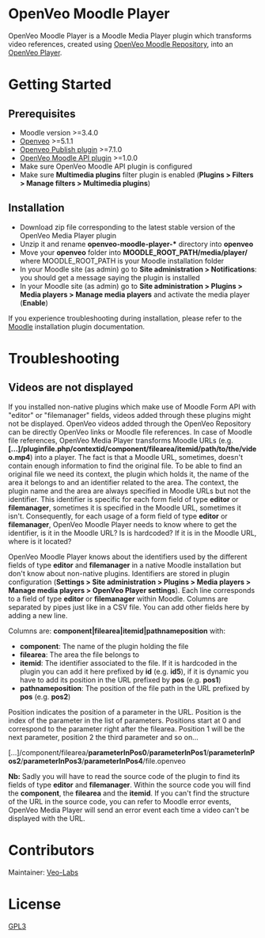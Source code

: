 # OpenVeo Moodle Player

OpenVeo Moodle Player is a Moodle Media Player plugin which transforms video references, created using [OpenVeo Moodle Repository](https://github.com/veo-labs/openveo-moodle-repository), into an [OpenVeo Player](https://github.com/veo-labs/openveo-player).

# Getting Started

## Prerequisites

- Moodle version >=3.4.0
- [Openveo](https://github.com/veo-labs/openveo-core) >=5.1.1
- [Openveo Publish plugin](https://github.com/veo-labs/openveo-publish) >=7.1.0
- [OpenVeo Moodle API plugin](https://github.com/veo-labs/openveo-moodle-api) >=1.0.0
- Make sure OpenVeo Moodle API plugin is configured
- Make sure **Multimedia plugins** filter plugin is enabled (**Plugins > Filters > Manage filters > Multimedia plugins**)

## Installation

- Download zip file corresponding to the latest stable version of the OpenVeo Media Player plugin
- Unzip it and rename **openveo-moodle-player-\*** directory into **openveo**
- Move your **openveo** folder into **MOODLE_ROOT_PATH/media/player/** where MOODLE_ROOT_PATH is your Moodle installation folder
- In your Moodle site (as admin) go to **Site administration > Notifications**: you should get a message saying the plugin is installed
- In your Moodle site (as admin) go to **Site administration > Plugins > Media players > Manage media players** and activate the media player (**Enable**)

If you experience troubleshooting during installation, please refer to the [Moodle](https://docs.moodle.org) installation plugin documentation.

# Troubleshooting

## Videos are not displayed

If you installed non-native plugins which make use of Moodle Form API with "editor" or "filemanager" fields, videos added through these plugins might not be displayed. OpenVeo videos added through the OpenVeo Repository can be directly OpenVeo links or Moodle file references. In case of Moodle file references, OpenVeo Media Player transforms Moodle URLs (e.g. **[...]/pluginfile.php/contextid/component/filearea/itemid/path/to/the/video.mp4**) into a player. The fact is that a Moodle URL, sometimes, doesn't contain enough information to find the original file. To be able to find an original file we need its context, the plugin which holds it, the name of the area it belongs to and an identifier related to the area. The context, the plugin name and the area are always specified in Moodle URLs but not the identifier. This identifier is specific for each form field of type **editor** or **filemanager**, sometimes it is specified in the Moodle URL, sometimes it isn't. Consequently, for each usage of a form field of type **editor** or **filemanager**, OpenVeo Moodle Player needs to know where to get the identifier, is it in the Moodle URL? Is is hardcoded? If it is in the Moodle URL, where is it located?

OpenVeo Moodle Player knows about the identifiers used by the different fields of type **editor** and **filemanager** in a native Moodle installation but don't know about non-native plugins. Identifiers are stored in plugin configuration (**Settings > Site administration > Plugins > Media players > Manage media players > OpenVeo Player settings**). Each line corresponds to a field of type **editor** or **filemanager** within Moodle. Columns are separated by pipes just like in a CSV file. You can add other fields here by adding a new line.

Columns are: **component|filearea|itemid|pathnameposition** with:

- **component**: The name of the plugin holding the file
- **filearea**: The area the file belongs to
- **itemid**: The identifier associated to the file. If it is hardcoded in the plugin you can add it here prefixed by **id** (e.g. **id5**), if it is dynamic you have to add its position in the URL prefixed by **pos** (e.g. **pos1**)
- **pathnameposition**: The position of the file path in the URL prefixed by **pos** (e.g. **pos2**)

Position indicates the position of a parameter in the URL. Position is the index of the parameter in the list of parameters. Positions start at 0 and correspond to the parameter right after the filearea. Position 1 will be the next parameter, position 2 the third parameter and so on...

[...]/component/filearea/**parameterInPos0**/**parameterInPos1**/**parameterInPos2**/**parameterInPos3**/**parameterInPos4**/file.openveo

**Nb:** Sadly you will have to read the source code of the plugin to find its fields of type **editor** and **filemanager**. Within the source code you will find the **component**, the **filearea** and the **itemid**. If you can't find the structure of the URL in the source code, you can refer to Moodle error events, OpenVeo Media Player will send an error event each time a video can't be displayed with the URL.

# Contributors

Maintainer: [Veo-Labs](http://www.veo-labs.com/)

# License

[GPL3](http://www.gnu.org/licenses/gpl.html)
